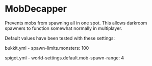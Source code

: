 # MobDecapper

Prevents mobs from spawning all in one spot. This allows darkroom spawners to function somewhat normally in multiplayer.

Default values have been tested with these settings: 

bukkit.yml - 
spawn-limits.monsters: 100

spigot.yml -
world-settings.default.mob-spawn-range: 4
